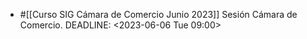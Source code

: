 - #[[Curso SIG Cámara de Comercio Junio 2023]] Sesión Cámara de Comercio.
  DEADLINE: <2023-06-06 Tue 09:00>